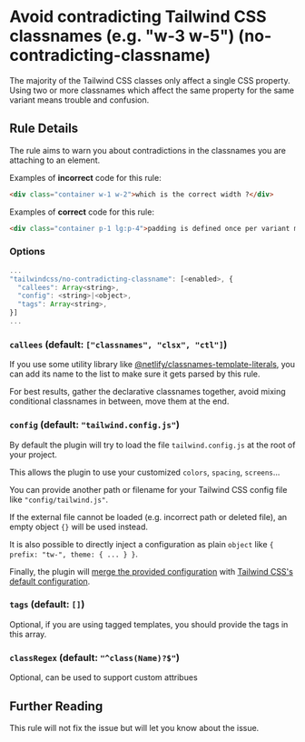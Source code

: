 # Avoid contradicting Tailwind CSS classnames (e.g. "w-3 w-5") (no-contradicting-classname)

The majority of the Tailwind CSS classes only affect a single CSS property.
Using two or more classnames which affect the same property for the same variant means trouble and confusion.

## Rule Details

The rule aims to warn you about contradictions in the classnames you are attaching to an element.

Examples of **incorrect** code for this rule:

```html
<div class="container w-1 w-2">which is the correct width ?</div>
```

Examples of **correct** code for this rule:

```html
<div class="container p-1 lg:p-4">padding is defined once per variant max.</div>
```

### Options

```js
...
"tailwindcss/no-contradicting-classname": [<enabled>, {
  "callees": Array<string>,
  "config": <string>|<object>,
  "tags": Array<string>,
}]
...
```

### `callees` (default: `["classnames", "clsx", "ctl"]`)

If you use some utility library like [@netlify/classnames-template-literals](https://github.com/netlify/classnames-template-literals), you can add its name to the list to make sure it gets parsed by this rule.

For best results, gather the declarative classnames together, avoid mixing conditional classnames in between, move them at the end.

### `config` (default: `"tailwind.config.js"`)

By default the plugin will try to load the file `tailwind.config.js` at the root of your project.

This allows the plugin to use your customized `colors`, `spacing`, `screens`...

You can provide another path or filename for your Tailwind CSS config file like `"config/tailwind.js"`.

If the external file cannot be loaded (e.g. incorrect path or deleted file), an empty object `{}` will be used instead.

It is also possible to directly inject a configuration as plain `object` like `{ prefix: "tw-", theme: { ... } }`.

Finally, the plugin will [merge the provided configuration](https://tailwindcss.com/docs/configuration#referencing-in-java-script) with [Tailwind CSS's default configuration](https://github.com/tailwindlabs/tailwindcss/blob/master/stubs/defaultConfig.stub.js).

### `tags` (default: `[]`)

Optional, if you are using tagged templates, you should provide the tags in this array.

### `classRegex` (default: `"^class(Name)?$"`)

Optional, can be used to support custom attribues

## Further Reading

This rule will not fix the issue but will let you know about the issue.

